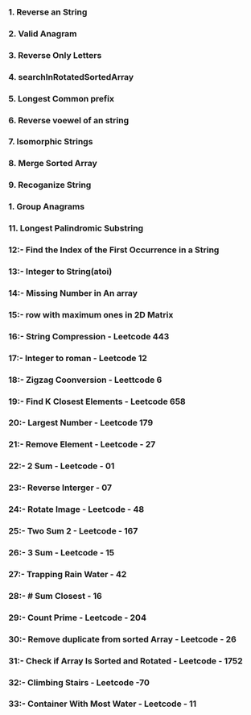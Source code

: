 ### 1. Reverse an String

### 2. Valid Anagram

### 3. Reverse Only Letters

### 4. searchInRotatedSortedArray

### 5. Longest Common prefix

### 6. Reverse voewel of an string

### 7. Isomorphic Strings

### 8. Merge Sorted Array

### 9. Recoganize String

### 1. Group Anagrams

### 11. Longest Palindromic Substring

### 12:- Find the Index of the First Occurrence in a String

### 13:- Integer to String(atoi)

### 14:- Missing Number in An array

### 15:- row with maximum ones in 2D Matrix

### 16:- String Compression - Leetcode 443

### 17:- Integer to roman - Leetcode 12

### 18:- Zigzag Coonversion - Leettcode 6

### 19:- Find K Closest Elements - Leetcode 658

### 20:- Largest Number - Leetcode 179

### 21:- Remove Element - Leetcode - 27

### 22:- 2 Sum - Leetcode - 01

### 23:- Reverse Interger - 07

### 24:- Rotate Image - Leetcode - 48

### 25:- Two Sum 2 - Leetcode - 167

### 26:- 3 Sum - Leetcode - 15

### 27:- Trapping Rain Water - 42

### 28:- # Sum Closest - 16

### 29:- Count Prime - Leetcode - 204

### 30:- Remove duplicate from sorted Array - Leetcode - 26

### 31:- Check if Array Is Sorted and Rotated - Leetcode - 1752

### 32:- Climbing Stairs - Leetcode -70

### 33:- Container With Most Water - Leetcode - 11